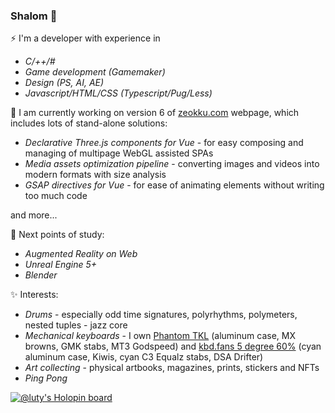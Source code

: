 ### Shalom 👋

⚡ I'm a developer with experience in 
- _C/++/#_
- _Game development (Gamemaker)_
- _Design (PS, AI, AE)_
- _Javascript/HTML/CSS (Typescript/Pug/Less)_

🔭 I am currently working on version 6 of [zeokku.com](https://zeokku.com) webpage, which includes lots of stand-alone solutions:
- _Declarative Three.js components for Vue_ - for easy composing and managing of multipage WebGL assisted SPAs
- _Media assets optimization pipeline_ - converting images and videos into modern formats with size analysis
- _GSAP directives for Vue_ - for ease of animating elements without writing too much code

and more...

🌱 Next points of study:
- _Augmented Reality on Web_
- _Unreal Engine 5+_
- _Blender_

✨ Interests:
- _Drums_ - especially odd time signatures, polyrhythms, polymeters, nested tuples - jazz core
- _Mechanical keyboards_ - I own <u>Phantom TKL</u> (aluminum case, MX browns, GMK stabs, MT3 Godspeed) and <u>kbd.fans 5 degree 60%</u> (cyan aluminum case, Kiwis, cyan C3 Equalz stabs, DSA Drifter)
- _Art collecting_ - physical artbooks, magazines, prints, stickers and NFTs
- _Ping Pong_

[![@luty's Holopin board](https://holopin.io/api/user/board?user=luty)](https://holopin.io/@luty)

<!--
**Lutymane/Lutymane** is a ✨ _special_ ✨ repository because its `README.md` (this file) appears on your GitHub profile.

Here are some ideas to get you started:

- 🔭 I’m currently working on ...
- 🌱 I’m currently learning ...
- 👯 I’m looking to collaborate on ...
- 🤔 I’m looking for help with ...
- 💬 Ask me about ...
- 📫 How to reach me: ...
- 😄 Pronouns: ...
- ⚡ Fun fact: ...
-->
